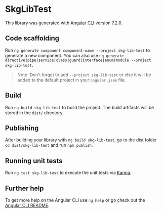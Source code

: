 # SkgLibTest

This library was generated with [Angular CLI](https://github.com/angular/angular-cli) version 7.2.0.

## Code scaffolding

Run `ng generate component component-name --project skg-lib-test` to generate a new component. You can also use `ng generate directive|pipe|service|class|guard|interface|enum|module --project skg-lib-test`.
> Note: Don't forget to add `--project skg-lib-test` or else it will be added to the default project in your `angular.json` file. 

## Build

Run `ng build skg-lib-test` to build the project. The build artifacts will be stored in the `dist/` directory.

## Publishing

After building your library with `ng build skg-lib-test`, go to the dist folder `cd dist/skg-lib-test` and run `npm publish`.

## Running unit tests

Run `ng test skg-lib-test` to execute the unit tests via [Karma](https://karma-runner.github.io).

## Further help

To get more help on the Angular CLI use `ng help` or go check out the [Angular CLI README](https://github.com/angular/angular-cli/blob/master/README.md).
